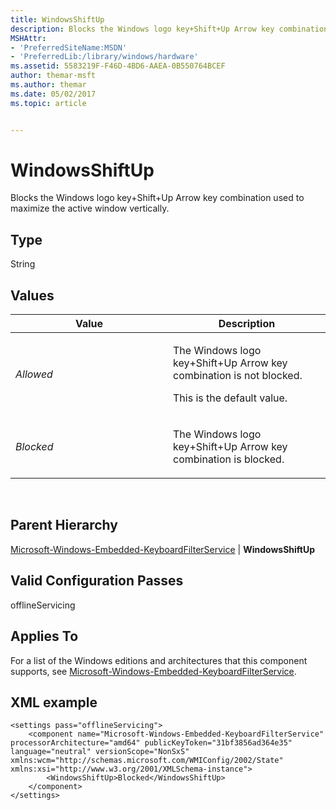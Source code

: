 ```yaml
---
title: WindowsShiftUp
description: Blocks the Windows logo key+Shift+Up Arrow key combination used to maximize the active window vertically.
MSHAttr:
- 'PreferredSiteName:MSDN'
- 'PreferredLib:/library/windows/hardware'
ms.assetid: 5583219F-F46D-4BD6-AAEA-0B550764BCEF
author: themar-msft
ms.author: themar
ms.date: 05/02/2017
ms.topic: article


---
```


# WindowsShiftUp


Blocks the Windows logo key+Shift+Up Arrow key combination used to maximize the active window vertically.

## Type


String

## Values


<table>
<colgroup>
<col width="50%" />
<col width="50%" />
</colgroup>
<thead>
<tr class="header">
<th>Value</th>
<th>Description</th>
</tr>
</thead>
<tbody>
<tr class="odd">
<td><p><em>Allowed</em></p></td>
<td><p>The Windows logo key+Shift+Up Arrow key combination is not blocked.</p>
<p>This is the default value.</p></td>
</tr>
<tr class="even">
<td><p><em>Blocked</em></p></td>
<td><p>The Windows logo key+Shift+Up Arrow key combination is blocked.</p></td>
</tr>
</tbody>
</table>

 

## Parent Hierarchy


[Microsoft-Windows-Embedded-KeyboardFilterService](microsoft-windows-embedded-keyboardfilterservice.md) | **WindowsShiftUp**

## Valid Configuration Passes


offlineServicing

## Applies To


For a list of the Windows editions and architectures that this component supports, see [Microsoft-Windows-Embedded-KeyboardFilterService](microsoft-windows-embedded-keyboardfilterservice.md).

## XML example


```
<settings pass="offlineServicing">
    <component name="Microsoft-Windows-Embedded-KeyboardFilterService" processorArchitecture="amd64" publicKeyToken="31bf3856ad364e35" language="neutral" versionScope="NonSxS" xmlns:wcm="http://schemas.microsoft.com/WMIConfig/2002/State" xmlns:xsi="http://www.w3.org/2001/XMLSchema-instance">
        <WindowsShiftUp>Blocked</WindowsShiftUp>
    </component>
</settings>
```

 

 






